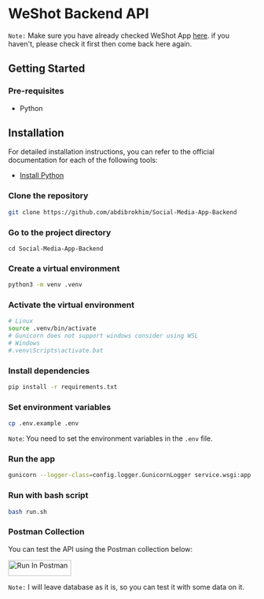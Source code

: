 # WeShot Backend API

`Note:` Make sure you have already checked WeShot App [here](https://github.com/abdibrokhim/weshot). if you haven't, please check it first then come back here again.

## Getting Started

### Pre-requisites

* Python

## Installation

For detailed installation instructions, you can refer to the official documentation for each of the following tools:

* [Install Python](https://www.python.org/downloads/)

### Clone the repository

```bash
git clone https://github.com/abdibrokhim/Social-Media-App-Backend
```

### Go to the project directory
```
cd Social-Media-App-Backend
```

### Create a virtual environment

```bash
python3 -m venv .venv
```

### Activate the virtual environment

```bash
# Linux
source .venv/bin/activate
# Gunicorn does not support windows consider using WSL 
# Windows
#.venv\Scripts\activate.bat
```

### Install dependencies

```bash
pip install -r requirements.txt
```

### Set environment variables

```bash
cp .env.example .env
```
`Note`: You need to set the environment variables in the `.env` file.

### Run the app

```bash
gunicorn --logger-class=config.logger.GunicornLogger service.wsgi:app --bind 0.0.0.0:9000 --workers=1
```

### Run with bash script
    
```bash
bash run.sh
```

### Postman Collection

You can test the API using the Postman collection below:

[<img src="https://run.pstmn.io/button.svg" alt="Run In Postman" style="width: 128px; height: 32px;">](https://app.getpostman.com/run-collection/21700421-95f6512d-c7d1-4b8c-9120-6feee078eb4d?action=collection%2Ffork&source=rip_markdown&collection-url=entityId%3D21700421-95f6512d-c7d1-4b8c-9120-6feee078eb4d%26entityType%3Dcollection%26workspaceId%3D457ca1df-a10f-43da-a319-d4f63f5bd818)


`Note:` I will leave database as it is, so you can test it with some data on it.

